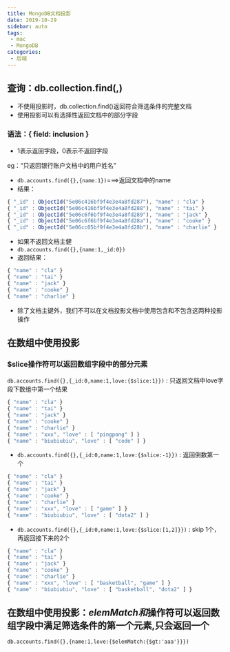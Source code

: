 ```yaml
---
title: MongoDB文档投影
date: 2019-10-29
sidebar: auto
tags:
 - mac
 - MongoDB
categories: 
 - 后端
---
```


## 查询：db.collection.find(<query>,<projection>)
- 不使用投影时，db.collection.find()返回符合筛选条件的完整文档
- 使用投影可以有选择性返回文档中的部分字段

### 语法：{ field: inclusion }
- 1表示返回字段，0表示不返回字段

eg：“只返回银行账户文档中的用户姓名”
- `db.accounts.find({},{name:1})`===>返回文档中的name
- 结果：
```js
{ "_id" : ObjectId("5e06c416bf9f4e3e4a8fd287"), "name" : "cla" }
{ "_id" : ObjectId("5e06c416bf9f4e3e4a8fd288"), "name" : "tai" }
{ "_id" : ObjectId("5e06c6f6bf9f4e3e4a8fd289"), "name" : "jack" }
{ "_id" : ObjectId("5e06c6f6bf9f4e3e4a8fd28a"), "name" : "cooke" }
{ "_id" : ObjectId("5e06cc05bf9f4e3e4a8fd28b"), "name" : "charlie" }
```
- 如果不返回文档主健
- `db.accounts.find({},{name:1,_id:0})`
- 返回结果：
```js
{ "name" : "cla" } 
{ "name" : "tai" }
{ "name" : "jack" }
{ "name" : "cooke" }
{ "name" : "charlie" }
```
- 除了文档主键外，我们不可以在文档投影文档中使用包含和不包含这两种投影操作

## 在数组中使用投影
### $slice操作符可以返回数组字段中的部分元素
`db.accounts.find({},{_id:0,name:1,love:{$slice:1}})` 
: 只返回文档中love字段下数组中第一个结果
```js
{ "name" : "cla" }
{ "name" : "tai" }
{ "name" : "jack" }
{ "name" : "cooke" }
{ "name" : "charlie" }
{ "name" : "xxx", "love" : [ "pingpong" ] }
{ "name" : "biubiubiu", "love" : [ "code" ] }
```
- `db.accounts.find({},{_id:0,name:1,love:{$slice:-1}})` 
: 返回倒数第一个
```js
{ "name" : "cla" }
{ "name" : "tai" }
{ "name" : "jack" }
{ "name" : "cooke" }
{ "name" : "charlie" }
{ "name" : "xxx", "love" : [ "game" ] }
{ "name" : "biubiubiu", "love" : [ "dota2" ] }
```

- `db.accounts.find({},{_id:0,name:1,love:{$slice:[1,2]}})` 
: skip 1个，再返回接下来的2个
```js
{ "name" : "cla" }
{ "name" : "tai" }
{ "name" : "jack" }
{ "name" : "cooke" }
{ "name" : "charlie" }
{ "name" : "xxx", "love" : [ "basketball", "game" ] }
{ "name" : "biubiubiu", "love" : [ "basketball", "dota2" ] }
```
## 在数组中使用投影：$elemMatch和$操作符可以返回数组字段中满足筛选条件的第一个元素,只会返回一个 
`db.accounts.find({},{name:1,love:{$elemMatch:{$gt:'aaa'}}})`